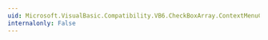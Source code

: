 ```yaml
---
uid: Microsoft.VisualBasic.Compatibility.VB6.CheckBoxArray.ContextMenuChanged
internalonly: False
---
```


